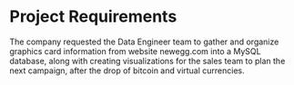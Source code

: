 # Project Requirements
The company requested the Data Engineer team to gather and organize graphics card information from website newegg.com into a MySQL database, along with creating visualizations for the sales team to plan the next campaign, after the drop of bitcoin and virtual currencies.
